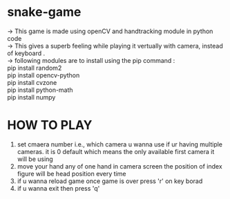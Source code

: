 # snake-game
-> This game is made using openCV and handtracking module in python code                                                                                                 
-> This gives a superb feeling while playing it vertually with camera, instead of keyboard .                                                                             
-> following modules are to install using the pip command :                                                                                                               
   pip install random2                                                                                                                                                   
   pip install opencv-python                                                                                                                                             
   pip install cvzone                                                                                                                                                     
   pip install python-math                                                                                                                                               
   pip install numpy
# HOW TO PLAY
1. set cmaera number i.e., which camera u wanna use if ur having multiple cameras. it is 0 default which means the only available first camera it will be using
2. move your hand any of one hand in camera screen the position of index figure will be head position every time
3. if u wanna reload game once game is over press 'r' on key borad
4. if u wanna exit then press 'q'
